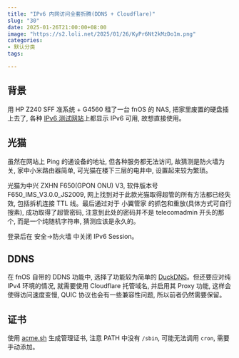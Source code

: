 ```yaml
---
title: "IPv6 内网访问全套折腾(DDNS + Cloudflare)"
slug: "30"
date: 2025-01-26T21:00:00+08:00
image: "https://s2.loli.net/2025/01/26/KyPr6Nt2kMzDo1m.png"
categories:
- 默认分类
tags:

---
```


## 背景
用 HP Z240 SFF 准系统 + G4560 租了一台 fnOS 的 NAS, 把家里废置的硬盘插上去了, 各种 [IPv6 测试网站](https://ipw.cn)上都显示 IPv6 可用, 故想直接使用。

## 光猫
虽然在网站上 Ping 的通设备的地址, 但各种服务都无法访问, 故猜测是防火墙为关, 家中小米路由器简单, 可光猫在楼下三层的电井中, 设置起来较为繁琐。

光猫为中兴 ZXHN F650(GPON ONU) V3, 软件版本号F650_IMS_V3.0.0_JS2009, 网上找到对于此款光猫取得超管的所有方法都已经失效, 包括拆机连接 TTL 线。最后通过对于 小翼管家 的抓包和重放(具体方式可自行搜素), 成功取得了超管密码, 注意到此处的密码并不是 telecomadmin 开头的那个, 而是一个纯随机字符串, 猜测应该是永久的。

登录后在 安全->防火墙 中关闭 IPv6 Session。

## DDNS
在 fnOS 自带的 DDNS 功能中, 选择了功能较为简单的 [DuckDNS](https://www.duckdns.org)。但还要应对纯 IPv4 环境的情况, 就需要使用 Cloudflare 托管域名, 并启用其 Proxy 功能, 这样会使得访问速度变慢, QUIC 协议也会有一些兼容性问题, 所以前者仍然需要保留。

## 证书
使用 [acme.sh](https::/get.acme.sh) 生成管理证书, 注意 PATH 中没有 `/sbin`, 可能无法调用 `cron`, 需要手动添加。
